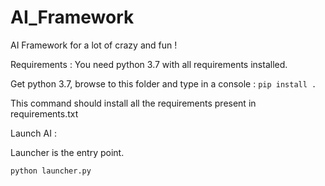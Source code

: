 # AI_Framework
AI Framework for a lot of crazy and fun !



Requirements :
 You need python 3.7 with all requirements installed.
 
 Get python 3.7, browse to this folder and type in a console  :
 `pip install .`
 
This command should install all the requirements present in requirements.txt

Launch AI :

Launcher is the entry point.

`python launcher.py`
